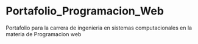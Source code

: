 # Portafolio_Programacion_Web
Portafolio para la carrera de ingenieria en sistemas computacionales en la materia de Programacion web
